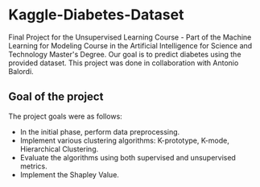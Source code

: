 # Kaggle-Diabetes-Dataset
Final Project for the Unsupervised Learning Course - Part of the Machine Learning for Modeling Course in the Artificial Intelligence for Science and Technology Master's Degree. Our goal is to predict diabetes using the provided dataset. This project was done in collaboration with Antonio Balordi.
## Goal of the project
The project goals were as follows:

- In the initial phase, perform data preprocessing.
- Implement various clustering algorithms: K-prototype, K-mode, Hierarchical Clustering.
- Evaluate the algorithms using both supervised and unsupervised metrics.
- Implement the Shapley Value.
